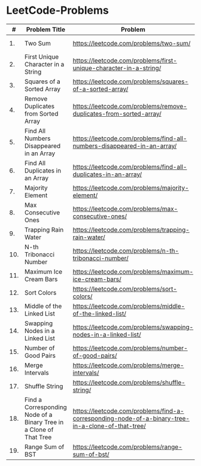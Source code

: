 # LeetCode-Problems
| # | Problem Title | Problem | Solution |
| ---| --- | --- | --- |
| 1. | Two Sum | https://leetcode.com/problems/two-sum/ | https://github.com/ayushkumar0207/LeetCode-Problems/blob/main/TwoSum.java |
| 2. | First Unique Character in a String | https://leetcode.com/problems/first-unique-character-in-a-string/| https://github.com/ayushkumar0207/LeetCode-Problems/blob/main/firstUniqueCharacter.java |
| 3. | Squares of a Sorted Array | https://leetcode.com/problems/squares-of-a-sorted-array/ | https://github.com/ayushkumar0207/LeetCode-Problems/blob/main/squareOfASortedArray.java |
| 4. | Remove Duplicates from Sorted Array | https://leetcode.com/problems/remove-duplicates-from-sorted-array/ | https://github.com/ayushkumar0207/LeetCode-Problems/blob/main/removeDuplicatesformSortedArray.java |
| 5. | Find All Numbers Disappeared in an Array | https://leetcode.com/problems/find-all-numbers-disappeared-in-an-array/ | https://github.com/ayushkumar0207/LeetCode-Problems/blob/main/disappearingNumbersInArray.java |
| 6. | Find All Duplicates in an Array | https://leetcode.com/problems/find-all-duplicates-in-an-array/ | https://github.com/ayushkumar0207/LeetCode-Problems/blob/main/allDuplicatesInArray.java |
| 7. | Majority Element | https://leetcode.com/problems/majority-element/ | https://github.com/ayushkumar0207/LeetCode-Problems/blob/main/MajorityElement.java |
| 8. | Max Consecutive Ones | https://leetcode.com/problems/max-consecutive-ones/ | https://github.com/ayushkumar0207/LeetCode-Problems/blob/main/maxConsecutiveOnes.java |
| 9. | Trapping Rain Water | https://leetcode.com/problems/trapping-rain-water/ | https://github.com/ayushkumar0207/LeetCode-Problems/blob/main/trappingRainWater.java |
| 10. | N-th Tribonacci Number | https://leetcode.com/problems/n-th-tribonacci-number/ | https://github.com/ayushkumar0207/LeetCode-Problems/blob/main/tribonacciNumber.java |
| 11. | Maximum Ice Cream Bars | https://leetcode.com/problems/maximum-ice-cream-bars/ | https://github.com/ayushkumar0207/LeetCode-Problems/blob/main/MaximumIceCreamBars.java |
| 12. | Sort Colors | https://leetcode.com/problems/sort-colors/ | https://github.com/ayushkumar0207/LeetCode-Problems/blob/main/SortColors.java |
| 13. | Middle of the Linked List | https://leetcode.com/problems/middle-of-the-linked-list/ | https://github.com/ayushkumar0207/LeetCode-Problems/blob/main/MiddleoftheLinkedList.java |
| 14. | Swapping Nodes in a Linked List | https://leetcode.com/problems/swapping-nodes-in-a-linked-list/ | https://github.com/ayushkumar0207/LeetCode-Problems/blob/main/SwappingNodesInALinked%20List.java |
| 15. | Number of Good Pairs | https://leetcode.com/problems/number-of-good-pairs/ | https://github.com/ayushkumar0207/LeetCode-Problems/blob/main/NumberOfGoodPairs.java |
| 16. | Merge Intervals | https://leetcode.com/problems/merge-intervals/ | https://github.com/ayushkumar0207/LeetCode-Problems/blob/main/MergeIntervals.java |
| 17. | Shuffle String | https://leetcode.com/problems/shuffle-string/ | https://github.com/ayushkumar0207/LeetCode-Problems/blob/main/ShuffleString.java |
| 18. | Find a Corresponding Node of a Binary Tree in a Clone of That Tree | https://leetcode.com/problems/find-a-corresponding-node-of-a-binary-tree-in-a-clone-of-that-tree/ | https://github.com/ayushkumar0207/LeetCode-Problems/blob/main/CorrespondingNodeOfBinaryTree.java |
| 19. | Range Sum of BST | https://leetcode.com/problems/range-sum-of-bst/ | https://github.com/ayushkumar0207/LeetCode-Problems/blob/main/RangeSumOfBST.java |
